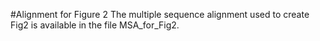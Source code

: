#Alignment for Figure 2
The multiple sequence alignment used to create Fig2 is available in the file MSA_for_Fig2.
